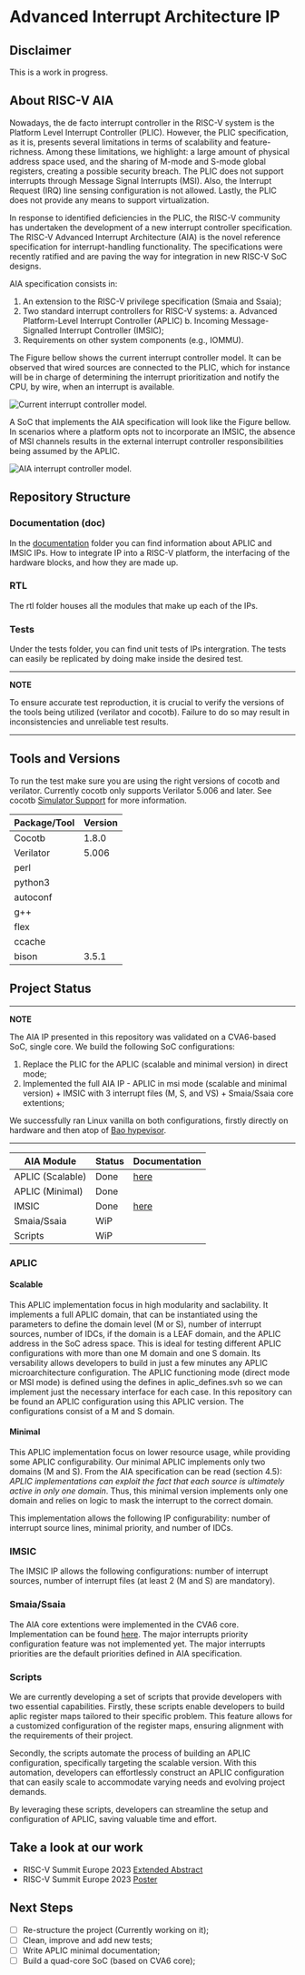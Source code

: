 # Advanced Interrupt Architecture IP

## Disclaimer
This is a work in progress.

## About RISC-V AIA
Nowadays, the de facto interrupt controller in the RISC-V system is the Platform Level Interrupt Controller (PLIC). However, the PLIC specification, as it is, presents several limitations in terms of scalability and feature-richness. Among these limitations, we highlight: a large amount of physical address space used, and the sharing of M-mode and S-mode global registers, creating a possible security breach. The PLIC does not support interrupts through Message Signal Interrupts (MSI). Also, the Interrupt Request (IRQ) line sensing configuration is not allowed. Lastly, the PLIC does not provide any means to support virtualization.

In response to identified deficiencies in the PLIC, the RISC-V community has undertaken the development of a new interrupt controller specification. The RISC-V Advanced Interrupt Architecture (AIA) is the novel reference specification for interrupt-handling functionality. The specifications were recently ratified and are paving the way for integration in new RISC-V SoC designs.

AIA specification consists in:
1. An extension to the RISC-V privilege specification (Smaia and Ssaia);
2. Two standard interrupt controllers for RISC-V systems:
   a. Advanced Platform-Level Interrupt Controller (APLIC)
   b. Incoming Message-Signalled Interrupt Controller (IMSIC);
3. Requirements on other system components (e.g., IOMMU).

The Figure bellow shows the current interrupt controller model. It can be observed that wired sources are connected to the
PLIC, which for instance will be in charge of determining the interrupt prioritization and notify the CPU, by wire,
when an interrupt is available.

![Current interrupt controller model.](./doc/PLIC-SoC.png)

A SoC that implements the AIA specification will look like the Figure bellow. In scenarios where a platform opts not to incorporate an IMSIC, the absence of MSI channels results in the external interrupt controller responsibilities being assumed by the APLIC.

![AIA interrupt controller model.](./doc/AIA-SoC.png)

## Repository Structure

### Documentation (doc)
In the [documentation](doc/README.md) folder you can find information about APLIC and IMSIC IPs. How to integrate IP into a RISC-V platform, the interfacing of the hardware blocks, and how they are made up.

### RTL
The rtl folder houses all the modules that make up each of the IPs.

### Tests
Under the tests folder, you can find unit tests of IPs intergration. The tests can easily be replicated by doing make inside the desired test.

---

**NOTE**

To ensure accurate test reproduction, it is crucial to verify the versions of the tools being utilized (verilator and cocotb). Failure to do so may result in inconsistencies and unreliable test results.

---

## Tools and Versions
To run the test make sure you are using the right versions of cocotb and verilator. Currently cocotb only supports Verilator 5.006 and later. See cocotb [Simulator Support](https://docs.cocotb.org/en/stable/simulator_support.html) for more information.

| Package/Tool | Version     |
| ------------ | ----------- |
| Cocotb       | 1.8.0       |
| Verilator    | 5.006       |
| perl         |  |
| python3      |  |
| autoconf     |  |
| g++          |  |
| flex         |  |
| ccache       |  |
| bison        | 3.5.1       |

## Project Status

---

**NOTE**

The AIA IP presented in this repository was validated on a CVA6-based SoC, single core. We build the following SoC configurations:

1. Replace the PLIC for the APLIC (scalable and minimal version) in direct mode;
2. Implemented the full AIA IP - APLIC in msi mode (scalable and minimal version) + IMSIC with 3 interrupt files (M, S, and VS) + Smaia/Ssaia core extentions;

We successfully ran Linux vanilla on both configurations, firstly directly on hardware and then atop of [Bao hypevisor](https://github.com/bao-project/bao-hypervisor).

---

| AIA Module  | Status | Documentation |
|-------------|--------|---------------|
| APLIC (Scalable) | Done | [here](./doc/aplic/README.md) |  
| APLIC (Minimal) | Done |  |
| IMSIC | Done | [here](./doc/imsic/README.md) |
| Smaia/Ssaia | WiP    | |
| Scripts | WiP | |

### APLIC

#### Scalable
This APLIC implementation focus in high modularity and saclability. It implements a full APLIC domain, that can be instantiated using the parameters to define the domain level (M or S), number of interrupt sources, number of IDCs, if the domain is a LEAF domain, and the APLIC address in the SoC adress space. This is ideal for testing different APLIC configurations with more than one M domain and one S domain. Its versability allows developers to build in just a few minutes any APLIC microarchitecture configuration. The APLIC functioning mode (direct mode or MSI mode) is defined using the defines in aplic_defines.svh so we can implement just the necessary interface for each case. In this repository can be found an APLIC configuration using this APLIC version. The configurations consist of a M and S domain.

#### Minimal 
This APLIC implementation focus on lower resource usage, while providing some APLIC configurability. Our minimal APLIC implements only two domains (M and S). From the AIA specification can be read (section 4.5): *APLIC implementations can exploit the fact that each source is ultimately active in only one domain*. Thus, this minimal version implements only one domain and relies on logic to mask the interrupt to the correct domain. 

This implementation allows the following IP configurability: number of interrupt source lines, minimal priority, and number of IDCs.

### IMSIC
The IMSIC IP allows the following configurations: number of interrupt sources, number of interrupt files (at least 2 (M and S) are mandatory).

### Smaia/Ssaia
The AIA core extentions were implemented in the CVA6 core. Implementation can be found [here](https://github.com/zero-day-labs/cva6/tree/wip/aia). The major interrupts priority configuration feature was not implemented yet. The major interrupts priorities are the default priorities defined in AIA specification.

### Scripts
We are currently developing a set of scripts that provide developers with two essential capabilities. Firstly, these scripts enable developers to build aplic register maps tailored to their specific problem. This feature allows for a customized configuration of the register maps, ensuring alignment with the requirements of their project.

Secondly, the scripts automate the process of building an APLIC configuration, specifically targeting the scalable version. With this automation, developers can effortlessly construct an APLIC configuration that can easily scale to accommodate varying needs and evolving project demands.

By leveraging these scripts, developers can streamline the setup and configuration of APLIC, saving valuable time and effort.

## Take a look at our work

* RISC-V Summit Europe 2023 [Extended Abstract](https://riscv-europe.org/media/proceedings/posters/2023-06-08-Francisco-MARQU%C3%89S-DA-COSTA-abstract.pdf)
* RISC-V Summit Europe 2023 [Poster](https://riscv-europe.org/media/proceedings/posters/2023-06-08-Francisco-MARQU%C3%89S-DA-COSTA-poster.pdf)

## Next Steps
- [ ] Re-structure the project (Currently working on it);
- [ ] Clean, improve and add new tests;
- [ ] Write APLIC minimal documentation;
- [ ] Build a quad-core SoC (based on CVA6 core);